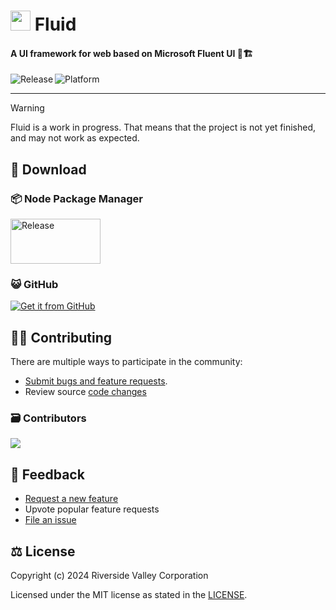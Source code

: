 # <img src="https://raw.githubusercontent.com/RiversideValley/Fluid.Framework/e78982fb9fa48a6ea0b7cc61f4ff8fae9df88db3/static/logo.svg" width="32" height="32" /> Fluid

#### A UI framework for web based on Microsoft Fluent UI 🎨🏗️

<p align="center">
  <a title="GitHub Releases" target="_blank" href="https://github.com/RiversideValley/Fluid.Framework/releases/latest">
    <img align="left" src="https://img.shields.io/github/v/release/RiversideValley/Fluid.Framework" alt="Release" />
  </a>
  <a title="Platform" target="_blank">
    <img align="left" src="https://img.shields.io/badge/Platform-web-red" alt="Platform" />
  </a>
</p>

<br/>

---
> [!WARNING]
> Fluid is a work in progress. That means that the project is not yet finished, and may not work as expected.

## 🎁 Download

### 📦 Node Package Manager

<a title="NPM" href="https://npmjs.org">
  <img src="https://upload.wikimedia.org/wikipedia/commons/thumb/d/db/Npm-logo.svg/1024px-Npm-logo.svg.png" width="144" height="72" alt="Release" />
</a>

### 😺 GitHub

<a title="GitHub" href='https://github.com/RiversideValley/Fluid.Framework/releases/latest'>
  <img src='https://user-images.githubusercontent.com/74561130/160255105-5e32f911-574f-4cc4-b90b-8769099086e4.png'alt='Get it from GitHub' />
</a>

## 🧑‍💻 Contributing

There are multiple ways to participate in the community:

- [Submit bugs and feature requests](https://github.com/RiversideValley/Fluid.Framework/issues/new/choose).
- Review source [code changes](https://github.com/RiversideValley/Fluid.Framework/commits)

<!--### 🏗️ Codebase Structure

```
.
└──src                               // The source code.
   ├──Esme.Services                  // Simple computer functions that Esme can complete
   └──Esme.Intelligence              // Intelligence repository
```
   └──Esme.Hypervisor                // Simulation software-->

### 🗃️ Contributors

<a href="https://github.com/RiversideValley/Fluid.Framework/graphs/contributors">
  <img src="https://contrib.rocks/image?repo=RiversideValley/Fluid.Framework" />
</a>

## 🦜 Feedback

- [Request a new feature](https://github.com/RiversideValley/Fluid.Framework/pulls)
- Upvote popular feature requests
- [File an issue](https://github.com/RiversideValley/Fluid.Framework/issues/new/choose)

<!--
## 🔨 Building the Code

##### 1. Prerequisites

Ensure you have following components:

- [Git](https://git-scm.com/)
- [Visual Studio 2022](https://visualstudio.microsoft.com/vs/) with following individual components:
  - Python SDK

### 2. Git

Clone the repository:

```git
git clone https://github.com/DepthCDLS/Esmerelda
```

Choose which channel you want via branches. You can choose from either [stable](https://github.com/DepthCDLS/Esmerelda/tree/stable) or [dev](https://github.com/DepthCDLS/Esmerelda/tree/dev).

### 4. Build the project

- Open `Esmerelda.sln`.
- Choose which function you want Esme to start with and right-click on the appropriate project, and select 'Set as startup item'
- Build with `DEBUG|x64`
-->

## ⚖️ License

Copyright (c) 2024 Riverside Valley Corporation

Licensed under the MIT license as stated in the [LICENSE](LICENSE.md).
